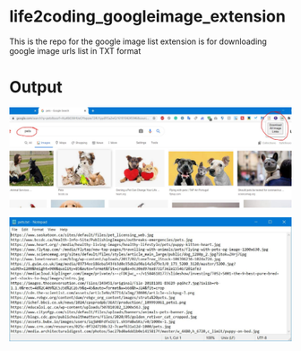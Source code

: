 # life2coding_googleimage_extension
This is the repo for the google image list extension is for downloading google image urls list in TXT format

# Output
![Alt text](/result.JPG?raw=true "Extension")

![Alt text](/result2.jpg?raw=true "Output")
